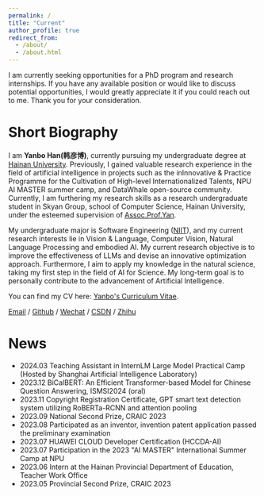 ```yaml
---
permalink: /
title: "Current"
author_profile: true
redirect_from: 
  - /about/
  - /about.html
---
```


I am currently seeking opportunities for a PhD program and research internships. If you have any available position or would like to discuss potential opportunities, I would greatly appreciate it if you could reach out to me. Thank you for your consideration.

Short Biography
======
I am **Yanbo Han(韩彦博)**, currently pursuing my undergraduate degree at [Hainan University](https://www.hainanu.edu.cn/). Previously, I gained valuable research experience in the field of artificial intelligence in projects such as the inInnovative & Practice Programme for the Cultivation of High-level Internationalized Talents, NPU AI MASTER summer camp, and DataWhale open-source community. Currently, I am furthering my research skills as a research undergraduate student in Skyan Group,  school of Computer Science, Hainan University, under the esteemed supervision of [Assoc.Prof.Yan](https://skyan.me/).

My undergraduate major is Software Engineering ([NIIT](https://www.niit.com/en/learning-outsourcing/)), and my current research interests lie in Vision & Language, Computer Vision, Natural Language Processing and embodied AI. My current research objective is to improve the effectiveness of LLMs and devise an innovative optimization approach.  Furthermore, I aim to apply my knowledge in the natural science, taking my first step in the field of AI for Science. My long-term goal is to personally contribute to the advancement of Artificial Intelligence.

You can find my CV here: [Yanbo's Curriculum Vitae](../assets/Curriculum_Vitae.pdf).

[Email](mailto:20213002732@hainanu.edu.cn) / [Github](https://github.com/boshallen) / [Wechat](../images/wechat.jpg) / [CSDN](https://blog.csdn.net/justjavac_?spm=1000.2115.3001.5343x) / [Zhihu](https://www.zhihu.com/people/childish-29-16/posts)


News
======
* 2024.03 Teaching Assistant in InternLM Large Model Practical Camp (Hosted by Shanghai Artificial Intelligence Laboratory)<br />
* 2023.12 BiCalBERT: An Efficient Transformer-based Model for Chinese Question Answering, ISMSI2024 (oral)<br />
* 2023.11 Copyright Registration Certificate, GPT smart text detection system utilizing RoBERTa-RCNN and attention pooling<br />
* 2023.09 National Second Prize, CRAIC 2023<br />
* 2023.08 Participated as an inventor, invention patent application passed the preliminary examination<br />
* 2023.07 HUAWEI CLOUD Developer Certification (HCCDA-AI)<br />
* 2023.07 Participation in the 2023 "AI MASTER" International Summer Camp at NPU <br />
* 2023.06 Intern at the Hainan Provincial Department of Education, Teacher Work Office <br />
* 2023.05 Provincial Second Prize, CRAIC 2023
